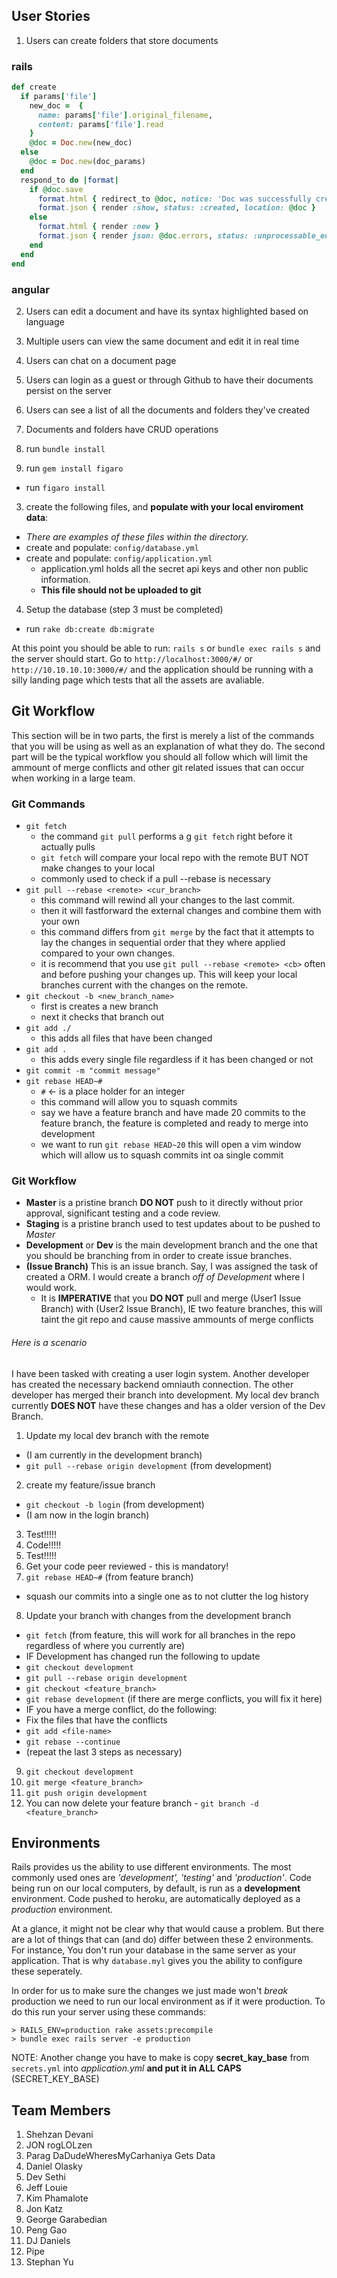 ## User Stories

1. Users can create folders that store documents
  ### rails

  ```ruby 
  def create
    if params['file']
      new_doc =  {
        name: params['file'].original_filename,
        content: params['file'].read
      }
      @doc = Doc.new(new_doc)
    else
      @doc = Doc.new(doc_params)
    end
    respond_to do |format|
      if @doc.save
        format.html { redirect_to @doc, notice: 'Doc was successfully created.' }
        format.json { render :show, status: :created, location: @doc }
      else
        format.html { render :new }
        format.json { render json: @doc.errors, status: :unprocessable_entity }
      end
    end
  end
  ```


  ### angular
2. Users can edit a document and have its syntax highlighted based on language
3. Multiple users can view the same document and edit it in real time
4. Users can chat on a document page
5. Users can login as a guest or through Github to have their documents persist on the server
6. Users can see a list of all the documents and folders they've created
7. Documents and folders have CRUD operations



1. run `bundle install`
2. run `gem install figaro`
  * run `figaro install`
3. create the following files, and **populate with your local enviroment data**:
  * *There are examples of these files within the directory.*
  * create and populate: `config/database.yml`
  * create and populate: `config/application.yml`
    * application.yml holds all the secret api keys and other non public information.
    * **This file should not be uploaded to git**
4. Setup the database (step 3 must be completed)
  * run `rake db:create db:migrate`

At this point you should be able to run: `rails s` or `bundle exec rails s` and the server should start.
Go to `http://localhost:3000/#/` or `http://10.10.10.10:3000/#/` and the application should be running with a silly landing page which tests that all the assets are avaliable.

## Git Workflow

This section will be in two parts, the first is merely a list of the commands that you will be using as well as an explanation of what they do.  The second part will be the typical workflow you should all follow which will limit the ammount of merge conflicts and other git related issues that can occur when working in a large team.

### Git Commands

* `git fetch`
  * the command `git pull` performs a g `git fetch` right before it actually pulls
  * `git fetch` will compare your local repo with the remote BUT NOT make changes to your local
  * commonly used to check if a pull --rebase is necessary
* `git pull --rebase <remote> <cur_branch>`
  * this command will rewind all your changes to the last commit.
  * then it will fastforward the external changes and combine them with your own
  * this command differs from `git merge` by the fact that it attempts to lay the changes in sequential order that they where applied compared to your own changes.
  * it is recommend that you use `git pull --rebase <remote> <cb>` often and before pushing your changes up.  This will keep your local branches current with the changes on the remote.
* `git checkout -b <new_branch_name>`
  * first is creates a new branch
  * next it checks that branch out
* `git add ./`
  * this adds all files that have been changed
* `git add .`
  * this adds every single file regardless if it has been changed or not
* `git commit -m "commit message"`
* `git rebase HEAD~#`
  * `#` <- is a place holder for an integer
  * this command will allow you to squash commits
  * say we have a feature branch and have made 20 commits to the feature branch, the feature is completed and ready to merge into development
  * we want to run `git rebase HEAD~20` this will open a vim window which will allow us to squash commits int oa single commit

### Git Workflow

* **Master** is a pristine branch **DO NOT** push to it directly without prior approval, significant testing and a code review.
* **Staging** is a pristine branch used to test updates about to be pushed to *Master*
* **Development** or **Dev** is the main development branch and the one that you should be branching from in order to create issue branches.
* **(Issue Branch)** This is an issue branch.  Say, I was assigned the task of created a ORM.  I would create a branch *off of Development* where I would work.
  * It is **IMPERATIVE** that you **DO NOT** pull and merge (User1 Issue Branch) with (User2 Issue Branch), IE two feature branches,  this will taint the git repo and cause massive ammounts of merge conflicts

###### Here is a scenario

I have been tasked with creating a user login system.  Another developer has created the necessary backend omniauth connection.  The other developer has merged their branch into development.  My local dev branch currently **DOES NOT** have these changes and has a older version of the Dev Branch.

1. Update my local dev branch with the remote
  * (I am currently in the development branch)
  * `git pull --rebase origin development` (from development)
2. create my feature/issue branch
  * `git checkout -b login` (from development)
  * (I am now in the login branch)
3. Test!!!!!
4. Code!!!!!
5. Test!!!!!
6. Get your code peer reviewed - this is mandatory!
7. `git rebase HEAD~#` (from feature branch)
  * squash our commits into a single one as to not clutter the log history
8. Update your branch with changes from the development branch
  * `git fetch` (from feature, this will work for all branches in the repo regardless of where you currently are)
  * IF Development has changed run the following to update
  * `git checkout development`
  * `git pull --rebase origin development`
  * `git checkout <feature_branch>`
  * `git rebase development` (if there are merge conflicts, you will fix it here)
  * IF you have a merge conflict, do the following:
  * Fix the files that have the conflicts
  * `git add <file-name>`
  * `git rebase --continue`
  * (repeat the last 3 steps as necessary)
9. `git checkout development`
10. `git merge <feature_branch>`
11. `git push origin development`
12. You can now delete your feature branch - `git branch -d <feature_branch>`

## Environments
Rails provides us the ability to use different environments. The most commonly used ones are *'development', 'testing'* and *'production'*. Code being run on our local computers, by default, is run as a **development** environment. Code pushed to heroku, are automatically deployed as a *production* environment. 

At a glance, it might not be clear why that would cause a problem. But there are a lot of things that can (and do) differ between these 2 environments. For instance, You don't run your database in the same server as your application. That is why `database.myl` gives you the ability to configure these seperately.

In order for us to make sure the changes we just made won't *break* production we need to run our local environment as if it were production. To do this run your server using these commands:


```
> RAILS_ENV=production rake assets:precompile
> bundle exec rails server -e production
```

NOTE: Another change you have to make is copy **secret_kay_base** from `secrets.yml` into *application.yml*  **and put it in ALL CAPS** (SECRET_KEY_BASE)

## Team Members

1. Shehzan Devani
2. JON rogLOLzen
3. Parag DaDudeWheresMyCarhaniya Gets Data
4. Daniel Olasky
5. Dev Sethi
6. Jeff Louie
8. Kim Phamalote
9. Jon Katz
10. George Garabedian
11. Peng Gao
12. DJ Daniels
13. Pipe
14. Stephan Yu
